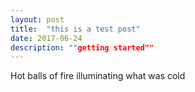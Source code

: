 ```yaml
---
layout: post
title:  "this is a test post"
date: 2017-06-24
description: ""getting started""
---
```

Hot balls of fire illuminating what was cold
